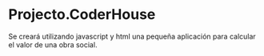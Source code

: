 # Projecto.CoderHouse
Se creará utilizando javascript y html una pequeña aplicación para calcular el valor de una obra social.
